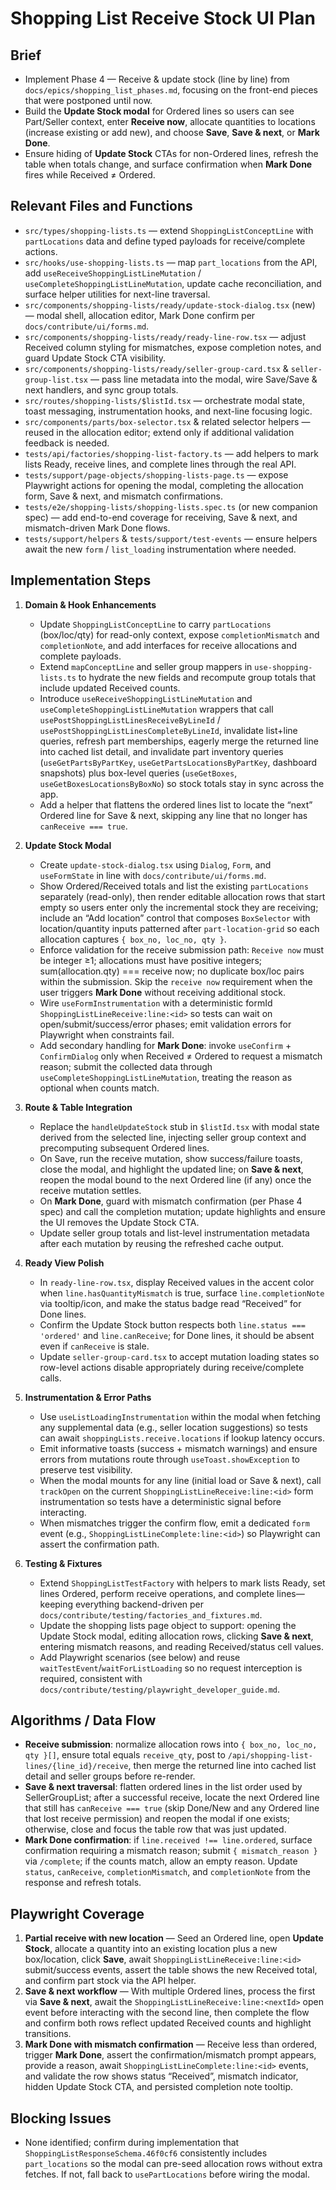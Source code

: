 # Shopping List Receive Stock UI Plan

## Brief
- Implement Phase 4 — Receive & update stock (line by line) from `docs/epics/shopping_list_phases.md`, focusing on the front-end pieces that were postponed until now.
- Build the **Update Stock modal** for Ordered lines so users can see Part/Seller context, enter **Receive now**, allocate quantities to locations (increase existing or add new), and choose **Save**, **Save & next**, or **Mark Done**.
- Ensure hiding of **Update Stock** CTAs for non-Ordered lines, refresh the table when totals change, and surface confirmation when **Mark Done** fires while Received ≠ Ordered.

## Relevant Files and Functions
- `src/types/shopping-lists.ts` — extend `ShoppingListConceptLine` with `partLocations` data and define typed payloads for receive/complete actions.
- `src/hooks/use-shopping-lists.ts` — map `part_locations` from the API, add `useReceiveShoppingListLineMutation` / `useCompleteShoppingListLineMutation`, update cache reconciliation, and surface helper utilities for next-line traversal.
- `src/components/shopping-lists/ready/update-stock-dialog.tsx` (new) — modal shell, allocation editor, Mark Done confirm per `docs/contribute/ui/forms.md`.
- `src/components/shopping-lists/ready/ready-line-row.tsx` — adjust Received column styling for mismatches, expose completion notes, and guard Update Stock CTA visibility.
- `src/components/shopping-lists/ready/seller-group-card.tsx` & `seller-group-list.tsx` — pass line metadata into the modal, wire Save/Save & next handlers, and sync group totals.
- `src/routes/shopping-lists/$listId.tsx` — orchestrate modal state, toast messaging, instrumentation hooks, and next-line focusing logic.
- `src/components/parts/box-selector.tsx` & related selector helpers — reused in the allocation editor; extend only if additional validation feedback is needed.
- `tests/api/factories/shopping-list-factory.ts` — add helpers to mark lists Ready, receive lines, and complete lines through the real API.
- `tests/support/page-objects/shopping-lists-page.ts` — expose Playwright actions for opening the modal, completing the allocation form, Save & next, and mismatch confirmations.
- `tests/e2e/shopping-lists/shopping-lists.spec.ts` (or new companion spec) — add end-to-end coverage for receiving, Save & next, and mismatch-driven Mark Done flows.
- `tests/support/helpers` & `tests/support/test-events` — ensure helpers await the new `form` / `list_loading` instrumentation where needed.

## Implementation Steps
1. **Domain & Hook Enhancements**
   - Update `ShoppingListConceptLine` to carry `partLocations` (box/loc/qty) for read-only context, expose `completionMismatch` and `completionNote`, and add interfaces for receive allocations and complete payloads.
   - Extend `mapConceptLine` and seller group mappers in `use-shopping-lists.ts` to hydrate the new fields and recompute group totals that include updated Received counts.
   - Introduce `useReceiveShoppingListLineMutation` and `useCompleteShoppingListLineMutation` wrappers that call `usePostShoppingListLinesReceiveByLineId` / `usePostShoppingListLinesCompleteByLineId`, invalidate list+line queries, refresh part memberships, eagerly merge the returned line into cached list detail, and invalidate part inventory queries (`useGetPartsByPartKey`, `useGetPartsLocationsByPartKey`, dashboard snapshots) plus box-level queries (`useGetBoxes`, `useGetBoxesLocationsByBoxNo`) so stock totals stay in sync across the app.
   - Add a helper that flattens the ordered lines list to locate the “next” Ordered line for Save & next, skipping any line that no longer has `canReceive === true`.

2. **Update Stock Modal**
   - Create `update-stock-dialog.tsx` using `Dialog`, `Form`, and `useFormState` in line with `docs/contribute/ui/forms.md`.
   - Show Ordered/Received totals and list the existing `partLocations` separately (read-only), then render editable allocation rows that start empty so users enter only the incremental stock they are receiving; include an “Add location” control that composes `BoxSelector` with location/quantity inputs patterned after `part-location-grid` so each allocation captures `{ box_no, loc_no, qty }`.
   - Enforce validation for the receive submission path: `Receive now` must be integer ≥1; allocations must have positive integers; sum(allocation.qty) === receive now; no duplicate box/loc pairs within the submission. Skip the `receive now` requirement when the user triggers **Mark Done** without receiving additional stock.
   - Wire `useFormInstrumentation` with a deterministic formId `ShoppingListLineReceive:line:<id>` so tests can wait on open/submit/success/error phases; emit validation errors for Playwright when constraints fail.
   - Add secondary handling for **Mark Done**: invoke `useConfirm` + `ConfirmDialog` only when Received ≠ Ordered to request a mismatch reason; submit the collected data through `useCompleteShoppingListLineMutation`, treating the reason as optional when counts match.

3. **Route & Table Integration**
   - Replace the `handleUpdateStock` stub in `$listId.tsx` with modal state derived from the selected line, injecting seller group context and precomputing subsequent Ordered lines.
   - On Save, run the receive mutation, show success/failure toasts, close the modal, and highlight the updated line; on **Save & next**, reopen the modal bound to the next Ordered line (if any) once the receive mutation settles.
   - On **Mark Done**, guard with mismatch confirmation (per Phase 4 spec) and call the completion mutation; update highlights and ensure the UI removes the Update Stock CTA.
   - Update seller group totals and list-level instrumentation metadata after each mutation by reusing the refreshed cache output.

4. **Ready View Polish**
   - In `ready-line-row.tsx`, display Received values in the accent color when `line.hasQuantityMismatch` is true, surface `line.completionNote` via tooltip/icon, and make the status badge read “Received” for Done lines.
   - Confirm the Update Stock button respects both `line.status === 'ordered'` and `line.canReceive`; for Done lines, it should be absent even if `canReceive` is stale.
   - Update `seller-group-card.tsx` to accept mutation loading states so row-level actions disable appropriately during receive/complete calls.

5. **Instrumentation & Error Paths**
   - Use `useListLoadingInstrumentation` within the modal when fetching any supplemental data (e.g., seller location suggestions) so tests can await `shoppingLists.receive.locations` if lookup latency occurs.
   - Emit informative toasts (success + mismatch warnings) and ensure errors from mutations route through `useToast.showException` to preserve test visibility.
   - When the modal mounts for any line (initial load or Save & next), call `trackOpen` on the current `ShoppingListLineReceive:line:<id>` form instrumentation so tests have a deterministic signal before interacting.
   - When mismatches trigger the confirm flow, emit a dedicated `form` event (e.g., `ShoppingListLineComplete:line:<id>`) so Playwright can assert the confirmation path.

6. **Testing & Fixtures**
   - Extend `ShoppingListTestFactory` with helpers to mark lists Ready, set lines Ordered, perform receive operations, and complete lines—keeping everything backend-driven per `docs/contribute/testing/factories_and_fixtures.md`.
   - Update the shopping lists page object to support: opening the Update Stock modal, editing allocation rows, clicking **Save & next**, entering mismatch reasons, and reading Received/status cell values.
   - Add Playwright scenarios (see below) and reuse `waitTestEvent`/`waitForListLoading` so no request interception is required, consistent with `docs/contribute/testing/playwright_developer_guide.md`.

## Algorithms / Data Flow
- **Receive submission**: normalize allocation rows into `{ box_no, loc_no, qty }[]`, ensure total equals `receive_qty`, post to `/api/shopping-list-lines/{line_id}/receive`, then merge the returned line into cached list detail and seller groups before re-render.
- **Save & next traversal**: flatten ordered lines in the list order used by SellerGroupList; after a successful receive, locate the next Ordered line that still has `canReceive === true` (skip Done/New and any Ordered line that lost receive permission) and reopen the modal if one exists; otherwise, close and focus the table row that was just updated.
- **Mark Done confirmation**: if `line.received !== line.ordered`, surface confirmation requiring a mismatch reason; submit `{ mismatch_reason }` via `/complete`; if the counts match, allow an empty reason. Update `status`, `canReceive`, `completionMismatch`, and `completionNote` from the response and refresh totals.

## Playwright Coverage
1. **Partial receive with new location** — Seed an Ordered line, open **Update Stock**, allocate a quantity into an existing location plus a new box/location, click **Save**, await `ShoppingListLineReceive:line:<id>` submit/success events, assert the table shows the new Received total, and confirm part stock via the API helper.
2. **Save & next workflow** — With multiple Ordered lines, process the first via **Save & next**, await the `ShoppingListLineReceive:line:<nextId>` open event before interacting with the second line, then complete the flow and confirm both rows reflect updated Received counts and highlight transitions.
3. **Mark Done with mismatch confirmation** — Receive less than ordered, trigger **Mark Done**, assert the confirmation/mismatch prompt appears, provide a reason, await `ShoppingListLineComplete:line:<id>` events, and validate the row shows status “Received”, mismatch indicator, hidden Update Stock CTA, and persisted completion note tooltip.

## Blocking Issues
- None identified; confirm during implementation that `ShoppingListResponseSchema.46f0cf6` consistently includes `part_locations` so the modal can pre-seed allocation rows without extra fetches. If not, fall back to `usePartLocations` before wiring the modal.
